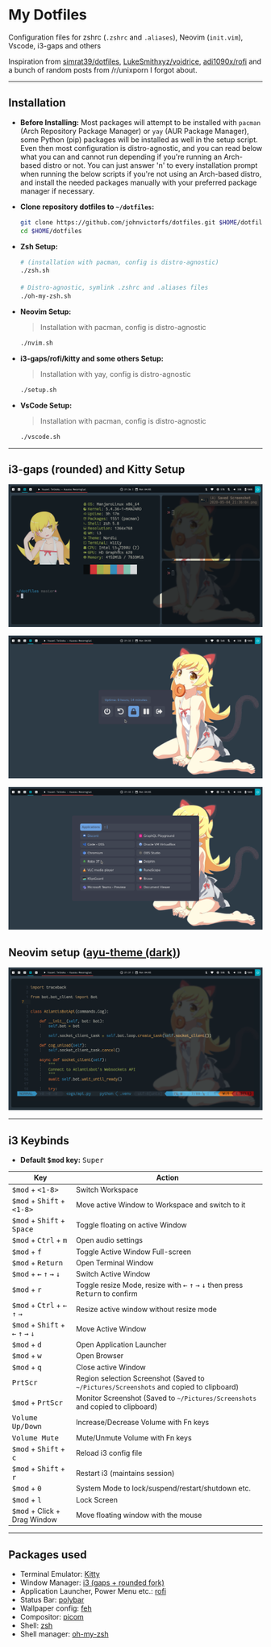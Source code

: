 # My Dotfiles

Configuration files for zshrc (`.zshrc` and `.aliases`), Neovim (`init.vim`), Vscode, i3-gaps and others

Inspiration from [simrat39/dotfiles](https://github.com/simrat39/dotfiles), [LukeSmithxyz/voidrice](https://github.com/LukeSmithxyz/voidrice), [adi1090x/rofi](https://github.com/adi1090x/rofi) and a bunch of random posts from /r/unixporn I forgot about.

---

## Installation

- **Before Installing:** Most packages will attempt to be installed with `pacman` (Arch Repository Package Manager) or `yay` (AUR Package Manager), some Python (pip) packages will be installed as well in the setup script. Even then most configuration is distro-agnostic, and you can read below what you can and cannot run depending if you're running an Arch-based distro or not. You can just answer 'n' to every installation prompt when running the below scripts if you're not using an Arch-based distro, and install the needed packages manually with your preferred package manager if necessary.

- **Clone repository dotfiles to `~/dotfiles`:**
  ```bash
  git clone https://github.com/johnvictorfs/dotfiles.git $HOME/dotfiles
  cd $HOME/dotfiles
  ```

- **Zsh Setup:**
  ```bash
  # (installation with pacman, config is distro-agnostic)
  ./zsh.sh

  # Distro-agnostic, symlink .zshrc and .aliases files
  ./oh-my-zsh.sh
  ```

- **Neovim Setup:**
  > Installation with pacman, config is distro-agnostic

  ```bash
  ./nvim.sh
  ```

- **i3-gaps/rofi/kitty and some others Setup:**
  > Installation with yay, config is distro-agnostic

  ```bash
  ./setup.sh
  ```

- **VsCode Setup:**
  > Installation with pacman, config is distro-agnostic

  ```bash
  ./vscode.sh
  ```

---

## i3-gaps (rounded) and Kitty Setup

![image](images/screenshots/neofetch.png)

![image](images/screenshots/power_menu.png)

![image](images/screenshots/app_launcher.png)

## Neovim setup ([ayu-theme (dark)](https://github.com/ayu-theme/ayu-vim))

![image](images/screenshots/nvim.png)

---

## i3 Keybinds

- **Default <kbd>$mod</kbd> key:** <kbd>Super</kbd>

| Key | Action |
|-----|--------|
| <kbd>$mod</kbd> + <kbd><1-8></kbd> | Switch Workspace |
| <kbd>$mod</kbd> + <kbd>Shift</kbd> + <kbd><1-8></kbd> | Move active Window to Workspace and switch to it |
| <kbd>$mod</kbd> + <kbd>Shift</kbd> + <kbd>Space</kbd> | Toggle floating on active Window |
| <kbd>$mod</kbd> + <kbd>Ctrl</kbd> + <kbd>m</kbd> | Open audio settings |
| <kbd>$mod</kbd> + <kbd>f</kbd> | Toggle Active Window Full-screen |
| <kbd>$mod</kbd> + <kbd>Return</kbd> | Open Terminal Window |
| <kbd>$mod</kbd> + <kbd>&larr;</kbd> <kbd>&uarr;</kbd> <kbd>&rarr;</kbd> <kbd>&darr;</kbd> | Switch Active Window |
| <kbd>$mod</kbd> + <kbd>r</kbd> | Toggle resize Mode, resize with <kbd>&larr;</kbd> <kbd>&uarr;</kbd> <kbd>&rarr;</kbd> <kbd>&darr;</kbd> then press <kbd>Return</kbd> to confirm |
| <kbd>$mod</kbd> + <kbd>Ctrl</kbd> + <kbd>&larr;</kbd> <kbd>&uarr;</kbd> <kbd>&rarr;</kbd> | Resize active window without resize mode |
| <kbd>$mod</kbd> + <kbd>Shift</kbd> + <kbd>&larr;</kbd> <kbd>&uarr;</kbd> <kbd>&rarr;</kbd> <kbd>&darr;</kbd> | Move Active Window |
| <kbd>$mod</kbd> + <kbd>d</kbd> | Open Application Launcher |
| <kbd>$mod</kbd> + <kbd>w</kbd> | Open Browser |
| <kbd>$mod</kbd> + <kbd>q</kbd> | Close active Window |
| <kbd>PrtScr</kbd> | Region selection Screenshot (Saved to `~/Pictures/Screenshots` and copied to clipboard) |
| <kbd>$mod</kbd> + <kbd>PrtScr</kbd> | Monitor Screenshot (Saved to `~/Pictures/Screenshots` and copied to clipboard) |
| <kbd>Volume Up/Down</kbd> | Increase/Decrease Volume with Fn keys |
| <kbd>Volume Mute</kbd> | Mute/Unmute Volume with Fn keys |
| <kbd>$mod</kbd> + <kbd>Shift</kbd> + <kbd>c</kbd> | Reload i3 config file |
| <kbd>$mod</kbd> + <kbd>Shift</kbd> + <kbd>r</kbd> | Restart i3 (maintains session) |
| <kbd>$mod</kbd> + <kbd>0</kbd> | System Mode to lock/suspend/restart/shutdown etc. |
| <kbd>$mod</kbd> + <kbd>l</kbd> | Lock Screen |
| <kbd>$mod</kbd> + Click + Drag Window | Move floating window with the mouse |

---

## Packages used

- Terminal Emulator: [Kitty](https://github.com/kovidgoyal/kitty)
- Window Manager: [i3 (gaps + rounded fork)](https://github.com/resloved/i3)
- Application Launcher, Power Menu etc.: [rofi](https://github.com/davatorium/rofi)
- Status Bar: [polybar](https://github.com/polybar/polybar)
- Wallpaper config: [feh](https://github.com/derf/feh)
- Compositor: [picom](https://github.com/yshui/picom)
- Shell: [zsh](https://www.zsh.org/)
- Shell manager: [oh-my-zsh](https://github.com/ohmyzsh/ohmyzsh)

